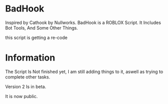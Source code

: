 # BadHook
Inspired by Cathook by Nullworks. BadHook is a ROBLOX Script. It Includes Bot Tools, And Some Other Things.

this script is getting a re-code

# Information
The Script Is Not finished yet, I am still adding things to it, aswell as trying to complete other tasks.

Version 2 Is in beta.

It is now public.
